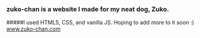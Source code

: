 ### zuko-chan is a website I made for my neat dog, Zuko. 
#####I used HTML5, CSS, and vanilla JS. Hoping to add more to it soon :)
www.zuko-chan.com
